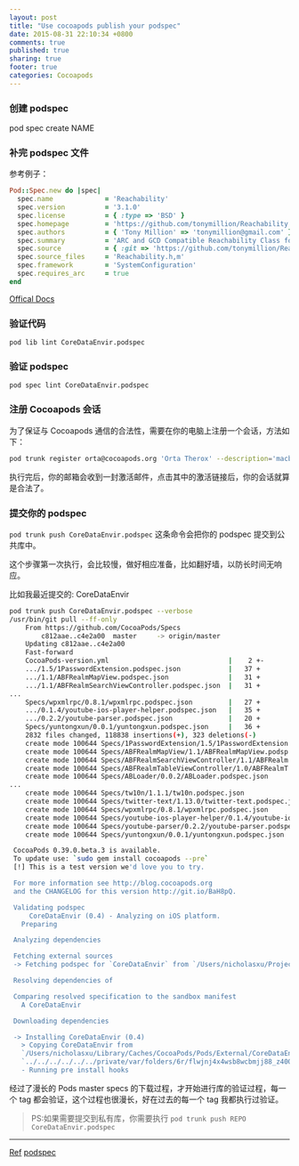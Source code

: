 ```yaml
---
layout: post
title: "Use cocoapods publish your podspec"
date: 2015-08-31 22:10:34 +0800
comments: true
published: true
sharing: true
footer: true
categories: Cocoapods
---
```


### 创建 podspec

pod spec create NAME

### 补完 podspec 文件

参考例子：

```Ruby
Pod::Spec.new do |spec|
  spec.name             = 'Reachability'
  spec.version          = '3.1.0'
  spec.license          = { :type => 'BSD' }
  spec.homepage         = 'https://github.com/tonymillion/Reachability'
  spec.authors          = { 'Tony Million' => 'tonymillion@gmail.com' }
  spec.summary          = 'ARC and GCD Compatible Reachability Class for iOS and OS X.'
  spec.source           = { :git => 'https://github.com/tonymillion/Reachability.git', :tag => 'v3.1.0' }
  spec.source_files     = 'Reachability.h,m'
  spec.framework        = 'SystemConfiguration'
  spec.requires_arc     = true
end
```

[Offical Docs](https://guides.cocoapods.org/making/specs-and-specs-repo.html)

### 验证代码

`pod lib lint CoreDataEnvir.podspec`

### 验证 podspec

`pod spec lint CoreDataEnvir.podspec`

### 注册 Cocoapods 会话

为了保证与 Cocoapods 通信的合法性，需要在你的电脑上注册一个会话，方法如下：

```Bash
pod trunk register orta@cocoapods.org 'Orta Therox' --description='macbook air'
```

执行完后，你的邮箱会收到一封激活邮件，点击其中的激活链接后，你的会话就算是合法了。

### 提交你的 podspec

`pod trunk push CoreDataEnvir.podspec` 这条命令会把你的 podspec 提交到公共库中。

这个步骤第一次执行，会比较慢，做好相应准备，比如翻好墙，以防长时间无响应。

比如我最近提交的: CoreDataEnvir

```Bash
pod trunk push CoreDataEnvir.podspec --verbose
/usr/bin/git pull --ff-only
    From https://github.com/CocoaPods/Specs
        c812aae..c4e2a00  master     -> origin/master
    Updating c812aae..c4e2a00
    Fast-forward
    CocoaPods-version.yml                              |    2 +-
    .../1.5/1PasswordExtension.podspec.json            |   37 +
    .../1.1/ABFRealmMapView.podspec.json               |   31 +
    .../1.1/ABFRealmSearchViewController.podspec.json  |   31 +
...
    Specs/wpxmlrpc/0.8.1/wpxmlrpc.podspec.json         |   27 +
    .../0.1.4/youtube-ios-player-helper.podspec.json   |   35 +
    .../0.2.2/youtube-parser.podspec.json              |   20 +
    Specs/yuntongxun/0.0.1/yuntongxun.podspec.json     |   36 +
    2832 files changed, 118838 insertions(+), 323 deletions(-)
    create mode 100644 Specs/1PasswordExtension/1.5/1PasswordExtension
    create mode 100644 Specs/ABFRealmMapView/1.1/ABFRealmMapView.podsp
    create mode 100644 Specs/ABFRealmSearchViewController/1.1/ABFRealm
    create mode 100644 Specs/ABFRealmTableViewController/1.0/ABFRealmT
    create mode 100644 Specs/ABLoader/0.0.2/ABLoader.podspec.json
...
    create mode 100644 Specs/tw10n/1.1.1/tw10n.podspec.json
    create mode 100644 Specs/twitter-text/1.13.0/twitter-text.podspec.json
    create mode 100644 Specs/wpxmlrpc/0.8.1/wpxmlrpc.podspec.json
    create mode 100644 Specs/youtube-ios-player-helper/0.1.4/youtube-ios-player-helper.podspec.json
    create mode 100644 Specs/youtube-parser/0.2.2/youtube-parser.podspec.json
    create mode 100644 Specs/yuntongxun/0.0.1/yuntongxun.podspec.json

 CocoaPods 0.39.0.beta.3 is available.
 To update use: `sudo gem install cocoapods --pre`
 [!] This is a test version we'd love you to try.

 For more information see http://blog.cocoapods.org
 and the CHANGELOG for this version http://git.io/BaH8pQ.

 Validating podspec
     CoreDataEnvir (0.4) - Analyzing on iOS platform.
   Preparing

 Analyzing dependencies

 Fetching external sources
 -> Fetching podspec for `CoreDataEnvir` from `/Users/nicholasxu/Projects/iOS/XFramework/CoreDataEnvir/CoreDataEnvir.podspec`

 Resolving dependencies of

 Comparing resolved specification to the sandbox manifest
   A CoreDataEnvir

 Downloading dependencies

 -> Installing CoreDataEnvir (0.4)
   > Copying CoreDataEnvir from
   `/Users/nicholasxu/Library/Caches/CocoaPods/Pods/External/CoreDataEnvir/25047baf5458c8928d40aa32eccec759-043e4` to
   `../../../../../../private/var/folders/6r/flwjnj4x4wsb8wcbmjj88_z40000gn/T/CocoaPods/Lint/Pods/CoreDataEnvir`
   - Running pre install hooks

```

经过了漫长的 Pods master specs 的下载过程，才开始进行库的验证过程，每一个 tag 都会验证，这个过程也很漫长，好在过去的每一个 tag 我都执行过验证。

> PS:如果需要提交到私有库，你需要执行 `pod trunk push REPO CoreDataEnvir.podspec`

---

[Ref](https://guides.cocoapods.org/making/getting-setup-with-trunk.html)
[podspec](https://guides.cocoapods.org/syntax/podspec.html)
